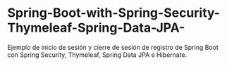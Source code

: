 # Spring-Boot-with-Spring-Security-Thymeleaf-Spring-Data-JPA-
Ejemplo de inicio de sesión y cierre de sesión de registro de Spring Boot con Spring Security, Thymeleaf, Spring Data JPA e Hibernate.
